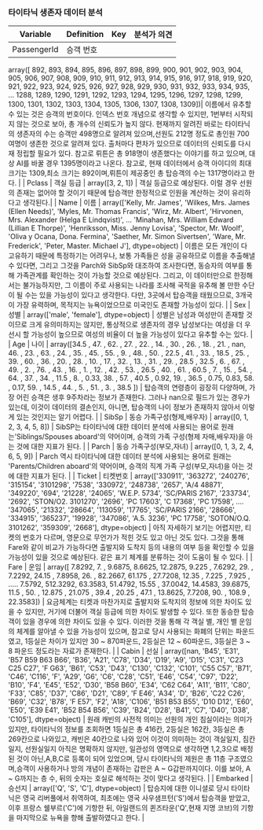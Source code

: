 ### 타이타닉 생존자 데이터 분석

| Variable | Definition | Key | 분석가 의견 |
| -- | -- | -- | -- |
|  PassengerId  | 승객 번호 | 
array([ 892,  893,  894,  895,  896,  897,  898,  899,  900,  901,  902,
        903,  904,  905,  906,  907,  908,  909,  910,  911,  912,  913,
        914,  915,  916,  917,  918,  919,  920,  921,  922,  923,  924,
        925,  926,  927,  928,  929,  930,  931,  932,  933,  934,  935, 
        ...
        1288, 1289, 1290, 1291, 1292, 1293, 1294, 1295, 1296, 1297, 1298,
       1299, 1300, 1301, 1302, 1303, 1304, 1305, 1306, 1307, 1308, 1309])| 이름에서 유추할 수 있는 것은 승객의 번호이다. 인덱스 번호 개념으로 생각할 수 있지만, 1번부터 시작되지 않는 것으로 보아, 총 개수의 신뢰도가 높지 않다. 현재까지 알려진 바로는 타이타닉의 생존자의 수는 승객만 498명으로 알려져 있으며,선원도 212명 정도로 총인원 700여명이 생존한 것으로 알려져 있다. 출처마다 편차가 있으므로 데이터의 신뢰도를 다시 재 정립할 필요가 있다. 참고로 뤼튼은 총 918명이 생존했다는 이야기를 하고 있으며, 대상 AI를 바꿀 경우 1395명이라고 나온다. 참고로, 현재 데이터에서 승객 아이디의 최대 크기는 1309,최소 크기는 892이며,뤼튼이 제공중인 총 탑승객의 수는 1317명이라고 한다. |
|  Pclass  | 객실 등급 | array([3, 2, 1]) | 객실 등급으로 예상된다. 이럴 경우 선원의 존재는 없어야 할 것이기 때문에 탑승객만 한정적으로 인원을 계산하는 것이 유리하다고 생각된다.|
|  Name  | 이름 | array(['Kelly, Mr. James', 'Wilkes, Mrs. James (Ellen Needs)',
       'Myles, Mr. Thomas Francis', 'Wirz, Mr. Albert',
       'Hirvonen, Mrs. Alexander (Helga E Lindqvist)',
        ... 
       'Minahan, Mrs. William Edward (Lillian E Thorpe)',
       'Henriksson, Miss. Jenny Lovisa', 'Spector, Mr. Woolf',
       'Oliva y Ocana, Dona. Fermina', 'Saether, Mr. Simon Sivertsen',
       'Ware, Mr. Frederick', 'Peter, Master. Michael J'], dtype=object) | 이름은 모든 개인이 다 고유하기 때문에 특정하기는 어려우나, 보통 가족들은 성을 공유하므로 이름을 추출해낼 수 있다면, 그리고 그것을 Parch와 SibSp와 대조하여 조사한다면, 동승자의 여부를 통해 가족관계를 확인하는 것이 가능할 것으로 예상된다. 그리고, 이 데이터만으로 한정해서는 불가능하지만, 그 이름이 주로 사용되는 나라를 조사해 국적을 유추해 볼 만한 수단이 될 수는 있을 가능성이 있다고 생각한다. 다만, 3곳에서 탑승객을 태웠으므로, 3개국이 가장 유력하며, 목적지는 뉴욕이었으므로 미국인도 존재할 가능성이 있다. |
|  Sex  | 성별 | array(['male', 'female'], dtype=object) | 성별은 남성과 여성만이 존재할 것이므로 크게 유의미하지는 않지만, 통상적으로 생존자의 경우 남성보다는 여성을 더 우선시 할 가능성이 높으므로 여성의 비율이 더 높을 가능성이 있다고 유추할 수는 있다. |
|  Age  | 나이 | array([34.5 , 47.  , 62.  , 27.  , 22.  , 14.  , 30.  , 26.  , 18.  ,
       21.  ,   nan, 46.  , 23.  , 63.  , 24.  , 35.  , 45.  , 55.  ,
        9.  , 48.  , 50.  , 22.5 , 41.  , 33.  , 18.5 , 25.  , 39.  ,
       60.  , 36.  , 20.  , 28.  , 10.  , 17.  , 32.  , 13.  , 31.  ,
       29.  , 28.5 , 32.5 ,  6.  , 67.  , 49.  ,  2.  , 76.  , 43.  ,
       16.  ,  1.  , 12.  , 42.  , 53.  , 26.5 , 40.  , 61.  , 60.5 ,
        7.  , 15.  , 54.  , 64.  , 37.  , 34.  , 11.5 ,  8.  ,  0.33,
       38.  , 57.  , 40.5 ,  0.92, 19.  , 36.5 ,  0.75,  0.83, 58.  ,
        0.17, 59.  , 14.5 , 44.  ,  5.  , 51.  ,  3.  , 38.5 ]) | 탑승객의 연령층이 굉장히 다양하며, 가장 어린 승객은 생후 9주차라는 정보가 존재한다. 그러나 nan으로 필드가 있는 경우가 있는데, 이것이 데이터의 결손인지, 아니면, 탑승객의 나이 정보가 존재하지 않아서 이렇게 있는 것인지는 알기 어렵다. |
|  SibSp  | 동승 가족구성(형제,배우자) | array([0, 1, 2, 3, 4, 5, 8]) | SibSP는 타이타닉에 대한 데이터 분석에 사용되는 용어로 원래는'Siblings/Spouses aboard'의 약어이며, 승객의 가족 구성(형제 자매,배우자)을 아는 것에 대한 지표가 된다. |
|  Parch  | 동승 가족구성(부모,자녀) | array([0, 1, 3, 2, 4, 6, 5, 9]) | Parch 역시 타이타닉에 대한 데이터 분석에 사용되는 용어로 원래는 'Parents/Children aboard'의 약어이며, 승객의 직계 가족 구성(부모,자녀)을 아는 것에 대한 지표가 된다. |
|  Ticket  | 티켓번호 | array(['330911', '363272', '240276', '315154', '3101298', '7538',
            '330972', '248738', '2657', 'A/4 48871', '349220', '694', '21228',
            '24065', 'W.E.P. 5734', 'SC/PARIS 2167', '233734', '2692',
            'STON/O2. 3101270', '2696', 'PC 17603', 'C 17368', 'PC 17598',
            ....
                '347065', '21332', '28664', '113059', '17765', 'SC/PARIS 2166',
            '28666', '334915', '365237', '19928', '347086', 'A.5. 3236',
            'PC 17758', 'SOTON/O.Q. 3101262', '359309', '2668'], dtype=object)
        | 아직 자세하기 보기는 어렵지만, 티켓의 번호가 다르며, 영문으로 무언가가 적힌 것도 있고 아닌 것도 있다. 그것을 통해 Fare와 같이 비교가 가능하다면 출발지와 도착지 등의 내용의 여부 등을 확인할 수 있을 가능성이 있을 것으로 예상된다. 같은 표기 체계를 분류하는 것이 도움이 될 수 있다. |
|  Fare  | 운임 | array([  7.8292,   7.    ,   9.6875,   8.6625,  12.2875,   9.225 ,
         7.6292,  29.    ,   7.2292,  24.15  ,   7.8958,  26.    ,
        82.2667,  61.175 ,  27.7208,  12.35  ,   7.225 ,   7.925 ,
        .....
        7.5792, 512.3292,  63.3583,  51.4792,  15.55  ,  37.0042,
        14.4583,  39.6875,  11.5   ,  50.    ,  12.875 ,  21.075 ,
        39.4   ,  20.25  ,  47.1   ,  13.8625,   7.7208,  90.    ,
       108.9   ,  22.3583]) | 요금체계는 티켓과 마찬가지로 출발지와 도착지의 정보에 의한 차이도 있을 수 있지만, 거기에 더불어 객실 등급에 의한 차이도 발생할 수 있다. 또한 동승한 탑승객이 있을 경우에 의한 차이도 있을 수 있다. 이러한 것을 통해 각 객실 별, 개인 별 운임의 체계를 알아낼 수 있을 가능성이 있으며, 참고로 당시 사용되는 화폐의 단위는 파운드였고, 1등실은 차이가 있지만 30 ~ 870파운드, 2등실은 12 ~ 60파운드, 3등실은 3 ~ 8 파운드 정도라는 자료가 존재한다. |
|  Cabin  | 선실 | array([nan, 'B45', 'E31', 'B57 B59 B63 B66', 'B36', 'A21', 'C78', 'D34',
       'D19', 'A9', 'D15', 'C31', 'C23 C25 C27', 'F G63', 'B61', 'C53',
       'D43', 'C130', 'C132', 'C101', 'C55 C57', 'B71', 'C46', 'C116',
       'F', 'A29', 'G6', 'C6', 'C28', 'C51', 'E46', 'C54', 'C97', 'D22',
       'B10', 'F4', 'E45', 'E52', 'D30', 'B58 B60', 'E34', 'C62 C64',
       'A11', 'B11', 'C80', 'F33', 'C85', 'D37', 'C86', 'D21', 'C89',
       'F E46', 'A34', 'D', 'B26', 'C22 C26', 'B69', 'C32', 'B78',
       'F E57', 'F2', 'A18', 'C106', 'B51 B53 B55', 'D10 D12', 'E60',
       'E50', 'E39 E41', 'B52 B54 B56', 'C39', 'B24', 'D28', 'B41', 'C7',
       'D40', 'D38', 'C105'], dtype=object) | 원래 캐빈의 사전적 의미는 선원의 개인 침실이라는 의미가 있지만, 타이타닉의 정보를 조회하면 1등실은 총 416칸, 2등실은 162칸, 3등실은 총 269칸으로 나와있고, 캐빈은 40칸으로 나와 있어 이것이 의미하는 것이 객실일지, 짐칸일지, 선원실일지 아직은 명확하지 않지만, 일관성의 영역으로 생각하면 1,2,3으로 배정된 것이 아닌,A,B,C로 등록이 되어 있었으며, 당시 타이타닉의 제원은 총 11층 구조였으며,승객이 사용하거나 방의 개념이 존재하는 갑판은 A ~ G갑판까지이다. 이를 보아, A ~ G까지는 층 수, 뒤의 숫자는 호실로 해석하는 것이 맞다고 생각된다.  |
|  Embarked  | 승선지 | array(['Q', 'S', 'C'], dtype=object) | 탑승지에 대한 이니셜로 당시 타이타닉은 영국 리버풀에서 취역하여, 최초에는 영국 사우샘프턴('S')에서 탑승객을 받았고, 이후 프랑스 쉘부르('C')에 기항한 뒤, 아일랜드의 퀸즈타운('Q',현재 지명 코브)의 기항을 마지막으로 뉴욕을 향해 출발하였다고 한다. |
